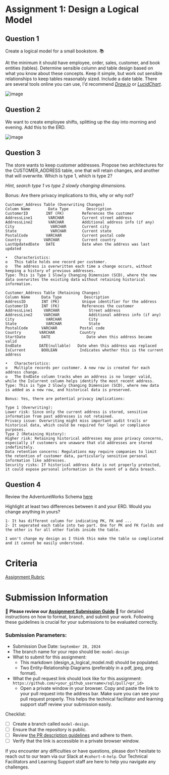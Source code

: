 # Assignment 1: Design a Logical Model

## Question 1
Create a logical model for a small bookstore. 📚

At the minimum it should have employee, order, sales, customer, and book entities (tables). Determine sensible column and table design based on what you know about these concepts. Keep it simple, but work out sensible relationships to keep tables reasonably sized. Include a date table. There are several tools online you can use, I'd recommend [_Draw.io_](https://www.drawio.com/) or [_LucidChart_](https://www.lucidchart.com/pages/).

![image](https://github.com/user-attachments/assets/0d8cd163-d659-4d46-b28b-328d5793bb17)


## Question 2
We want to create employee shifts, splitting up the day into morning and evening. Add this to the ERD.

![image](https://github.com/user-attachments/assets/b75466bb-daa5-4145-8fee-4ff72d804575)


## Question 3
The store wants to keep customer addresses. Propose two architectures for the CUSTOMER_ADDRESS table, one that will retain changes, and another that will overwrite. Which is type 1, which is type 2?

_Hint, search type 1 vs type 2 slowly changing dimensions._

Bonus: Are there privacy implications to this, why or why not?
```
Customer_Address Table (Overwriting Changes)
Column Name		   Data Type		Description
CustomerID	      INT (FK)	      References the customer
AddressLine1	   VARCHAR	      Current street address
AddressLine2	   VARCHAR	      Additional address info (if any)
City	            VARCHAR	      Current city
State	            VARCHAR	      Current state
PostalCode	      VARCHAR	      Current postal code
Country	         VARCHAR	      Current country
LastUpdatedDate   DATE	          Date when the address was last updated

•	Characteristics:
o	This table holds one record per customer.
o	The address is overwritten each time a change occurs, without keeping a history of previous addresses.
Type: This is Type 1 Slowly Changing Dimension (SCD), where the new data overwrites the existing data without retaining historical information.

Customer_Address Table (Retaining Changes)
Column Name		Data Type		   Description
AddressID	    INT (PK)	      Unique identifier for the address
CustomerID	    INT (FK)	      References the customer
AddressLine1	 VARCHAR	         Street address
AddressLine2	 VARCHAR	         Additional address info (if any)
City	          VARCHAR	         City
State	          VARCHAR	         State
PostalCode	    VARCHAR	         Postal code
Country	       VARCHAR	         Country
StartDate	    DATE	            Date when this address became valid
EndDate	       DATE(nullable)   Date when this address was replaced
IsCurrent	    BOOLEAN	         Indicates whether this is the current address

•	Characteristics:
o	Multiple records per customer. A new row is created for each address change.
o	The EndDate column tracks when an address is no longer valid, while the IsCurrent column helps identify the most recent address.
Type: This is Type 2 Slowly Changing Dimension (SCD), where new data is added as a new row, and historical data is preserved.

Bonus: Yes, there are potential privacy implications:

Type 1 (Overwriting):
Lower risk: Since only the current address is stored, sensitive information from past addresses is not retained.
Privacy issue: Overwriting might miss important audit trails or historical data, which could be required for legal or compliance purposes.
Type 2 (Retaining History):
Higher risk: Retaining historical addresses may pose privacy concerns, especially if customers are unaware that old addresses are stored indefinitely.
Data retention concerns: Regulations may require companies to limit the retention of customer data, particularly sensitive personal information like addresses.
Security risks: If historical address data is not properly protected, it could expose personal information in the event of a data breach.
```

## Question 4
Review the AdventureWorks Schema [here](https://i.stack.imgur.com/LMu4W.gif)

Highlight at least two differences between it and your ERD. Would you change anything in yours?
```
1- It has different column for indicating PK, FK and ...
2- It seperated each table into two part. One for PK and FK fields and the other is for all other fields inside the table.

I won't change my design as I think this make the table so complicated and it cannot be easily understood.
```

# Criteria

[Assignment Rubric](./assignment_rubric.md)

# Submission Information

🚨 **Please review our [Assignment Submission Guide](https://github.com/UofT-DSI/onboarding/blob/main/onboarding_documents/submissions.md)** 🚨 for detailed instructions on how to format, branch, and submit your work. Following these guidelines is crucial for your submissions to be evaluated correctly.

### Submission Parameters:
* Submission Due Date: `September 28, 2024`
* The branch name for your repo should be: `model-design`
* What to submit for this assignment:
    * This markdown (design_a_logical_model.md) should be populated.
    * Two Entity-Relationship Diagrams (preferably in a pdf, jpeg, png format).
* What the pull request link should look like for this assignment: `https://github.com/<your_github_username>/sql/pull/<pr_id>`
    * Open a private window in your browser. Copy and paste the link to your pull request into the address bar. Make sure you can see your pull request properly. This helps the technical facilitator and learning support staff review your submission easily.

Checklist:
- [ ] Create a branch called `model-design`.
- [ ] Ensure that the repository is public.
- [ ] Review [the PR description guidelines](https://github.com/UofT-DSI/onboarding/blob/main/onboarding_documents/submissions.md#guidelines-for-pull-request-descriptions) and adhere to them.
- [ ] Verify that the link is accessible in a private browser window.

If you encounter any difficulties or have questions, please don't hesitate to reach out to our team via our Slack at `#cohort-4-help`. Our Technical Facilitators and Learning Support staff are here to help you navigate any challenges.
